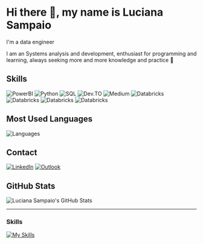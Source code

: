# Hi there 👋, my name is Luciana Sampaio

I'm a data engineer

I am an Systems analysis and development, enthusiast for programming and learning, always seeking more and more knowledge and practice 🚀



## Skills
![PowerBI](https://img.shields.io/badge/PowerBI-F2C811?style=for-the-badge&logo=Power%20BI&logoColor=white)
![Python](https://img.shields.io/badge/Python-%2314354C.svg?style=for-the-badge&logo=python&logoColor=white)
![SQL](https://img.shields.io/badge/Microsoft%20SQL%20Server-CC2927?style=for-the-badge&logo=microsoft%20sql%20server&logoColor=white)
![Dev.TO](https://img.shields.io/badge/dev.to-0A0A0A?style=for-the-badge&logo=devdotto&logoColor=white)
![Medium](https://img.shields.io/badge/Medium-12100E?style=for-the-badge&logo=medium&logoColor=white)
![Databricks](https://img.shields.io/badge/Databricks-FF3621?style=for-the-badge&logo=Databricks&logoColor=white)
![Databricks](https://img.shields.io/badge/Apache_Spark-FFFFFF?style=for-the-badge&logo=apachespark&logoColor=#E35A16)
![Databricks](https://img.shields.io/badge/Colab-F9AB00?style=for-the-badge&logo=googlecolab&color=525252)
![Databricks](https://img.shields.io/badge/microsoft%20azure-0089D6?style=for-the-badge&logo=microsoft-azure&logoColor=white)




## Most Used Languages
![Languages](https://github-readme-stats.vercel.app/api/top-langs/?username=luasampaio&layout=compact&theme=ocean_dark)

## Contact
[![LinkedIn](https://img.shields.io/badge/LinkedIn-%230077B5.svg?style=for-the-badge&logo=linkedin&logoColor=white)](https://www.linkedin.com/in/luciana-sampaio/)
[![Outlook](https://img.shields.io/badge/Microsoft_Outlook-0078D4?style=for-the-badge&logo=microsoft-outlook&logoColor=white)](mailto:luciana.sampaio84@gmail.com)



## GitHub Stats
![Luciana Sampaio's GitHub Stats](https://github-readme-stats.vercel.app/api?username=luasampaio&show_icons=true&theme=radical)



---
### Skills 
[![My Skills](https://skillicons.dev/icons?i=r,azure,devto,python,visualstudio,xd,mysql,sqlite)](https://skillicons.dev)




